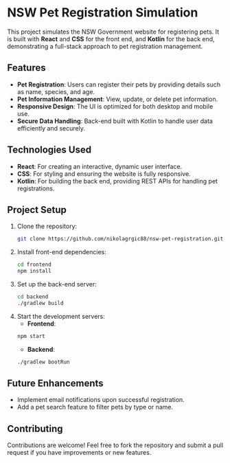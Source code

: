 # NSW Pet Registration Simulation

This project simulates the NSW Government website for registering pets. It is built with **React** and **CSS** for the front end, and **Kotlin** for the back end, demonstrating a full-stack approach to pet registration management.

## Features
- **Pet Registration**: Users can register their pets by providing details such as name, species, and age.
- **Pet Information Management**: View, update, or delete pet information.
- **Responsive Design**: The UI is optimized for both desktop and mobile use.
- **Secure Data Handling**: Back-end built with Kotlin to handle user data efficiently and securely.

## Technologies Used
- **React**: For creating an interactive, dynamic user interface.
- **CSS**: For styling and ensuring the website is fully responsive.
- **Kotlin**: For building the back end, providing REST APIs for handling pet registrations.

## Project Setup
1. Clone the repository:
    ```bash
    git clone https://github.com/nikolagrgic88/nsw-pet-registration.git
    ```
2. Install front-end dependencies:
    ```bash
    cd frontend
    npm install
    ```
3. Set up the back-end server:
    ```bash
    cd backend
    ./gradlew build
    ```
4. Start the development servers:
    - **Frontend**: 
    ```bash
    npm start
    ```
    - **Backend**: 
    ```bash
    ./gradlew bootRun
    ```

## Future Enhancements
- Implement email notifications upon successful registration.
- Add a pet search feature to filter pets by type or name.

## Contributing
Contributions are welcome! Feel free to fork the repository and submit a pull request if you have improvements or new features.
